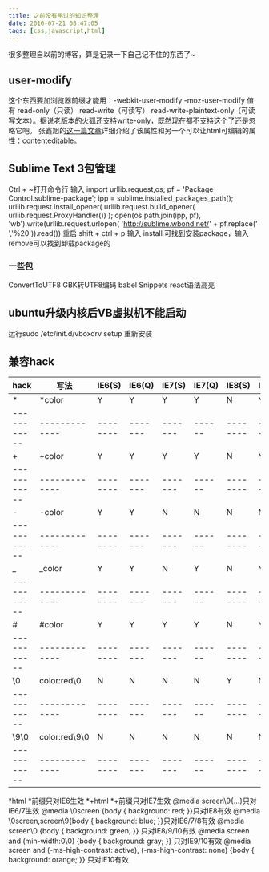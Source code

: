 ```yaml
---
title: 之前没有用过的知识整理
date: 2016-07-21 08:47:05
tags: [css,javascript,html]
---
```

很多整理自以前的博客，算是记录一下自己记不住的东西了~
## user-modify
这个东西要加浏览器前缀才能用：-webkit-user-modify -moz-user-modify
值有  read-only（只读） read-write（可读写） read-write-plaintext-only（可读写文本）。据说老版本的火狐还支持write-only，既然现在都不支持这个了还是忽略它吧。
张鑫旭的[这一篇文章](http://www.zhangxinxu.com/wordpress/2016/01/contenteditable-plaintext-only/)详细介绍了该属性和另一个可以让html可编辑的属性：contenteditable。

## Sublime Text 3包管理
Ctrl + ~打开命令行 输入
import urllib.request,os; pf = 'Package Control.sublime-package'; ipp = sublime.installed_packages_path(); urllib.request.install_opener( urllib.request.build_opener( urllib.request.ProxyHandler()) ); open(os.path.join(ipp, pf), 'wb').write(urllib.request.urlopen( 'http://sublime.wbond.net/' + pf.replace(' ','%20')).read())
重启
shift + ctrl + p 输入 install 可找到安装package，输入remove可以找到卸载package的

### 一些包
ConvertToUTF8 GBK转UTF8编码
babel Snippets react语法高亮

## ubuntu升级内核后VB虚拟机不能启动 
运行sudo /etc/init.d/vboxdrv setup 重新安装

## 兼容hack


| hack      |	写法	  | IE6(S) |IE6(Q) |IE7(S) |IE7(Q)| IE8(S) |IE8(Q) |IE9(S) |IE9(Q) |IE10(S)|IE10(Q)|
|-----------|-------------|--------|-------|-------|------|--------|-------|-------|-------|-------|-------|
| *         |	*color	  |   Y    |   Y   |   Y   |  Y   |   N    |   Y   |   N   |   Y   |   N   |   Y   |
|-----------|-------------|--------|-------|-------|------|--------|-------|-------|-------|-------|-------|
| +         |	+color	  |   Y    |   Y   |   Y   |  Y   |   N    |   Y   |   N   |   Y   |   N   |   Y   |
|-----------|-------------|--------|-------|-------|------|--------|-------|-------|-------|-------|-------|
| -         |	-color	  |   Y    |   Y   |   N   |  N   |   N    |   N   |   N   |   N   |   N   |   N   |
|-----------|-------------|--------|-------|-------|------|--------|-------|-------|-------|-------|-------|
| _         |	_color	  |   Y    |   Y   |   N   |  Y   |   N    |   Y   |   N   |   Y   |   N   |   N   |
|-----------|-------------|--------|-------|-------|------|--------|-------|-------|-------|-------|-------|
| #         |	#color	  |   Y    |   Y   |   Y   |  Y   |   N    |   Y   |   N   |   Y   |   N   |   Y   |
|-----------|-------------|--------|-------|-------|------|--------|-------|-------|-------|-------|-------|
|\0	        |color:red\0  |	  N    |   N   |   N   |  N   |   Y    |   N   |   Y   |   N   |   Y   |   N   |
|-----------|-------------|--------|-------|-------|------|--------|-------|-------|-------|-------|-------|
|\9\0       |color:red\9\0|	  N    |   N   |   N   |  N   |   N    |   N   |   Y   |   N   |   Y   |   N   |
|-----------|-------------|--------|-------|-------|------|--------|-------|-------|-------|-------|-------|
*html *前缀只对IE6生效
*+html *+前缀只对IE7生效
@media screen\9{...}只对IE6/7生效
@media \0screen {body { background: red; }}只对IE8有效
@media \0screen\,screen\9{body { background: blue; }}只对IE6/7/8有效
@media screen\0 {body { background: green; }} 只对IE8/9/10有效
@media screen and (min-width:0\0) {body { background: gray; }} 只对IE9/10有效
@media screen and (-ms-high-contrast: active), (-ms-high-contrast: none) {body { background: orange; }} 只对IE10有效
